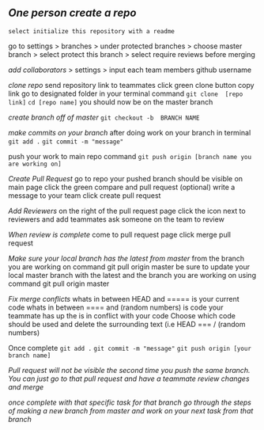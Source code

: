 ## *One person create a repo*
    select initialize this repository with a readme
go to settings
    > branches
    > under protected branches
    > choose master branch
    > select protect this branch
    > select require reviews before merging

*add collaborators*
    > settings
    >  input each team members github username

*clone repo*
        send repository link to teammates
        click green clone button
    copy link
    go to designated folder in your terminal
command
    `git clone  [repo link]`
    `cd [repo name]`
you should now be on the master branch

*create branch off of master*
    `git checkout -b  BRANCH NAME`

*make commits on your branch*
    after doing work on your branch
in terminal
`git add .`
`git commit -m "message"`

push your work to main repo
    command
        `git push origin [branch name you are working on]`

*Create Pull Request*
    go to repo
    your pushed branch should be visible on main page
        click the green compare and pull request
    (optional) write a message to your team
    click create pull request

*Add Reviewers*
    on the right of the pull request page
        click the icon next to reviewers and add teammates
        ask someone on the team to review

*When review is complete*
    come to pull request page
    click merge pull request


*Make sure your local branch has the latest from master*
    from the branch you are working on
    command
        git pull origin master
    be sure to update your local master branch with the latest and the branch you are working on using command git pull origin master


*Fix merge conflicts*
    whats in between HEAD and =====
    is your current code
    whats in between ==== and (random numbers)
    is code your teammate has up the is in conflict with your code
Choose which code should be used and delete the surrounding text (i.e HEAD === / (random numbers)

Once complete
`git add .`
`git commit -m "message"`
`git push origin [your branch name]`

_Pull request will not be visible the second time you push the same branch. You can just go to that pull request and have a teammate review changes and merge_

_once complete with that specific task for that branch_
_go through the steps of making a new branch from master and work on your next task from that branch_
